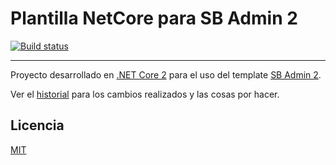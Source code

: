 # Plantilla NetCore para SB Admin 2

[![Build status](https://ci.appveyor.com/api/projects/status/h2gb83cvhb2vi3al?svg=true)](https://ci.appveyor.com/project/re_al_/real-template-lumino)

---------------------------------------

Proyecto desarrollado en [.NET Core 2](https://www.microsoft.com/net/) para el uso del template [SB Admin 2](https://startbootstrap.com/template-overviews/sb-admin-2/).

Ver el [historial](CHANGELOG.md) para los cambios realizados y las cosas por hacer.


## Licencia
[MIT](LICENSE)